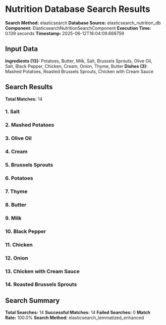 # Nutrition Database Search Results

**Search Method:** elasticsearch
**Database Source:** elasticsearch_nutrition_db
**Component:** ElasticsearchNutritionSearchComponent
**Execution Time:** 0.139 seconds
**Timestamp:** 2025-06-12T16:04:09.666759

## Input Data
**Ingredients (13):** Potatoes, Butter, Milk, Salt, Brussels Sprouts, Olive Oil, Salt, Black Pepper, Chicken, Cream, Onion, Thyme, Butter
**Dishes (3):** Mashed Potatoes, Roasted Brussels Sprouts, Chicken with Cream Sauce

## Search Results
**Total Matches:** 14

### 1. Salt

### 2. Mashed Potatoes

### 3. Olive Oil

### 4. Cream

### 5. Brussels Sprouts

### 6. Potatoes

### 7. Thyme

### 8. Butter

### 9. Milk

### 10. Black Pepper

### 11. Chicken

### 12. Onion

### 13. Chicken with Cream Sauce

### 14. Roasted Brussels Sprouts

## Search Summary
**Total Searches:** 14
**Successful Matches:** 14
**Failed Searches:** 0
**Match Rate:** 100.0%
**Search Method:** elasticsearch_lemmatized_enhanced
